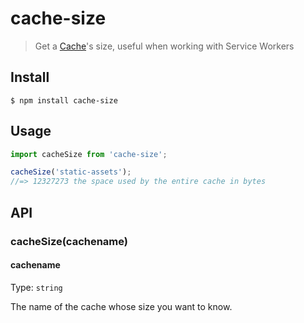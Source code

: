 # cache-size

> Get a [Cache](https://developer.mozilla.org/en-US/docs/Web/API/Cache)'s size, useful when working with Service Workers


## Install

```
$ npm install cache-size
```


## Usage

```js
import cacheSize from 'cache-size';

cacheSize('static-assets');
//=> 12327273 the space used by the entire cache in bytes
```


## API

### cacheSize(cachename)

#### cachename

Type: `string`

The name of the cache whose size you want to know.
